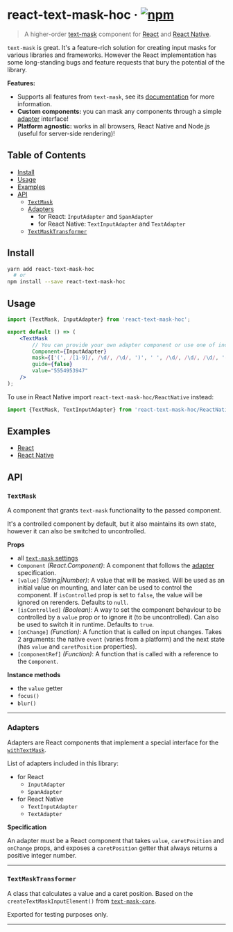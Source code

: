# react-text-mask-hoc · [![npm](https://img.shields.io/npm/v/react-text-mask-hoc.svg)](https://npm.im/react-text-mask-hoc)

> A higher-order [text-mask](https://github.com/text-mask/text-mask) component for
> [React](https://facebook.github.io/react/) and [React Native](https://facebook.github.io/react-native/).

`text-mask` is great. It's a feature-rich solution for creating input masks for various libraries and frameworks.
However the React implementation has some long-standing bugs and feature requests that bury the potential of the
library.

**Features:**

-   Supports all features from `text-mask`, see its
    [documentation](https://github.com/text-mask/text-mask/blob/master/componentDocumentation.md) for more information.
-   **Custom components:** you can mask any components through a simple [adapter](#adapters) interface!
-   **Platform agnostic:** works in all browsers, React Native and Node.js (useful for server-side rendering)!

## Table of Contents

-   [Install](#install)
-   [Usage](#usage)
-   [Examples](#examples)
-   [API](#api)
    -   [`TextMask`](#textmask)
    -   [Adapters](#adapters)
        -   for React: `InputAdapter` and `SpanAdapter`
        -   for React Native: `TextInputAdapter` and `TextAdapter`
    -   [`TextMaskTransformer`](#textmasktransformer)

## Install

```bash
yarn add react-text-mask-hoc
  # or
npm install --save react-text-mask-hoc
```

## Usage

```jsx
import {TextMask, InputAdapter} from 'react-text-mask-hoc';

export default () => (
    <TextMask
        // You can provide your own adapter component or use one of included in the library.
        Component={InputAdapter}
        mask={['(', /[1-9]/, /\d/, /\d/, ')', ' ', /\d/, /\d/, /\d/, '-', /\d/, /\d/, /\d/, /\d/]}
        guide={false}
        value="5554953947"
    />
);
```

To use in React Native import `react-text-mask-hoc/ReactNative` instead:

```jsx
import {TextMask, TextInputAdapter} from 'react-text-mask-hoc/ReactNative';
```

## Examples

-   [React](https://github.com/Vlad-Zhukov/react-text-mask-hoc/tree/master/examples/reactapp/)
-   [React Native](https://github.com/Vlad-Zhukov/react-text-mask-hoc/tree/master/examples/reactnativeapp/)

## API

### `TextMask`

A component that grants `text-mask` functionality to the passed component.

It's a controlled component by default, but it also maintains its own state, however it can also be switched to
uncontrolled.

**Props**

-   all [`text-mask` settings](https://github.com/text-mask/text-mask/blob/master/componentDocumentation.md)
-   `Component` _(React.Component)_: A component that follows the [adapter](#adapters) specification.
-   `[value]` _(String|Number)_: A value that will be masked. Will be used as an initial value on mounting, and later
    can be used to control the component. If `isControlled` prop is set to `false`, the value will be ignored on
    rerenders. Defaults to `null`.
-   `[isControlled]` _(Boolean)_: A way to set the component behaviour to be controlled by a `value` prop or to ignore
    it (to be uncontrolled). Can also be used to switch it in runtime. Defaults to `true`.
-   `[onChange]` _(Function)_: A function that is called on input changes. Takes 2 arguments: the native `event` (varies
    from a platform) and the next state (has `value` and `caretPosition` properties).
-   `[componentRef]` _(Function)_: A function that is called with a reference to the `Component`.

**Instance methods**

-   the `value` getter
-   `focus()`
-   `blur()`

---

### Adapters

Adapters are React components that implement a special interface for the
[`withTextMask`](#withtextmaskadaptedcomponent).

List of adapters included in this library:

-   for React
    -   `InputAdapter`
    -   `SpanAdapter`
-   for React Native
    -   `TextInputAdapter`
    -   `TextAdapter`

**Specification**

An adapter must be a React component that takes `value`, `caretPosition` and `onChange` props, and exposes a
`caretPosition` getter that always returns a positive integer number.

---

### `TextMaskTransformer`

A class that calculates a value and a caret position. Based on the `createTextMaskInputElement()` from
[`text-mask-core`](https://github.com/text-mask/text-mask/tree/master/core).

Exported for testing purposes only.

---
